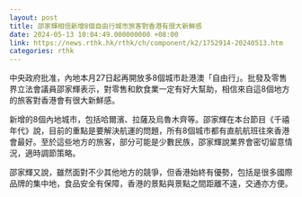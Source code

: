 ```yaml
---
layout: post
title: 邵家輝相信新增8個自由行城市旅客對香港有很大新鮮感
date: 2024-05-13 10:04:49.000000000 +08:00
link: https://news.rthk.hk/rthk/ch/component/k2/1752914-20240513.htm
categories: rthk
---
```


中央政府批准，內地本月27日起再開放多8個城市赴港澳「自由行」。批發及零售界立法會議員邵家輝表示，對零售和飲食業一定有好大幫助，相信來自這8個地方的旅客對香港會有很大新鮮感。

新增的8個內地城市，包括哈爾濱、拉薩及烏魯木齊等。邵家輝在本台節目《千禧年代》說，目前的重點是要解決航運的問題，所有8個城市都有直航航班往來香港會最好。至於這些地方的旅客，部分可能是少數民族，邵家輝說業界會密切留意情況，適時調節策略。

邵家輝又說，雖然面對不少其他地方的競爭，但香港始終有優勢，包括是很多國際品牌的集中地，食品安全有保障，香港的景點與景點之間距離不遠，交通亦方便。
